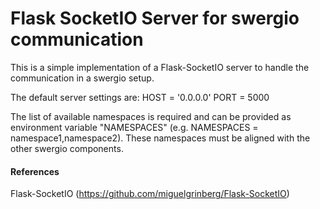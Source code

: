 # Flask SocketIO Server for swergio communication

This is a simple implementation of a Flask-SocketIO server to handle the communication in a swergio setup.

The default server settings are:
    HOST = '0.0.0.0'
    PORT = 5000

The list of available namespaces is required and can be provided as environment variable "NAMESPACES" (e.g. NAMESPACES = namespace1,namespace2). These namespaces must be aligned with the other swergio components.

#### References

Flask-SocketIO (https://github.com/miguelgrinberg/Flask-SocketIO)
